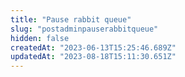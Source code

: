 ```yaml
---
title: "Pause rabbit queue"
slug: "postadminpauserabbitqueue"
hidden: false
createdAt: "2023-06-13T15:25:46.689Z"
updatedAt: "2023-08-18T15:11:30.651Z"
---
```

